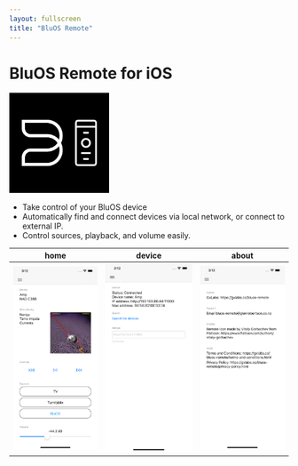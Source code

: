 ```yaml
---
layout: fullscreen
title: "BluOS Remote"
---
```



# BluOS Remote for iOS

<img width="180" src="/media/bluos-app-256.png">

* Take control of your BluOS device
* Automatically find and connect devices via local network, or connect to external IP.
* Control sources, playback, and volume easily.



|home|device|about|
|-|-|-|
|<img width="320" src="/media/iphone-11-pro-home.png">|<img width="320" src="/media/iphone-11-pro-device.png">|<img width="320" src="/media/iphone-11-pro-about.png">|